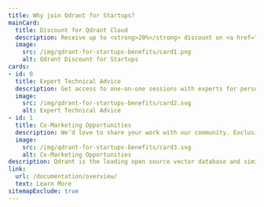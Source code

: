 ```yaml
---
title: Why join Qdrant for Startups?
mainCard: 
  title: Discount for Qdrant Cloud
  description: Receive up to <strong>20%</strong> discount on <a href="https://cloud.qdrant.io/" target="_blank">Qdrant Cloud</a> for the first year and start building now.
  image:
    src: /img/qdrant-for-startups-benefits/card1.png
    alt: Qdrant Discount for Startups
cards:
- id: 0
  title: Expert Technical Advice
  description: Get access to one-on-one sessions with experts for personalized technical advice.
  image:
    src: /img/qdrant-for-startups-benefits/card2.svg
    alt: Expert Technical Advice
- id: 1
  title: Co-Marketing Opportunities
  description: We’d love to share your work with our community. Exclusive access to our Vector Space Talks, joint blog posts, and more.
  image:
    src: /img/qdrant-for-startups-benefits/card3.svg
    alt: Co-Marketing Opportunities
description: Qdrant is the leading open source vector database and similarity search engine designed to handle high-dimensional vectors for performance and massive-scale AI applications.
link:
  url: /documentation/overview/
  text: Learn More
sitemapExclude: true
---
```

